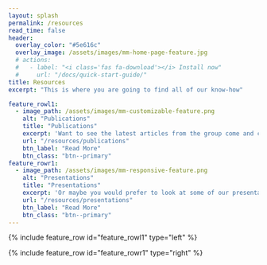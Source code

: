 ```yaml
---
layout: splash
permalink: /resources
read_time: false
header:
  overlay_color: "#5e616c"
  overlay_image: /assets/images/mm-home-page-feature.jpg
  # actions:
  #   - label: "<i class='fas fa-download'></i> Install now"
  #     url: "/docs/quick-start-guide/"
title: Resources
excerpt: "This is where you are going to find all of our know-how"

feature_rowl1:
  - image_path: /assets/images/mm-customizable-feature.png
    alt: "Publications"
    title: "Publications"
    excerpt: 'Want to see the latest articles from the group come and check them out here'
    url: "/resources/publications"
    btn_label: "Read More"
    btn_class: "btn--primary"
feature_rowr1:
  - image_path: /assets/images/mm-responsive-feature.png
    alt: "Presentations"
    title: "Presentations"
    excerpt: 'Or maybe you would prefer to look at some of our presentations to see what we have been up to'
    url: "/resources/presentations"
    btn_label: "Read More"
    btn_class: "btn--primary"
---
```


{% include feature_row id="feature_rowl1" type="left" %}

{% include feature_row id="feature_rowr1" type="right" %}